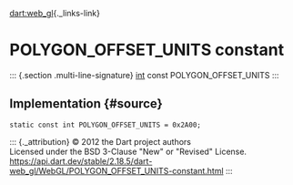 [dart:web\_gl](../../dart-web_gl/dart-web_gl-library){._links-link}

POLYGON\_OFFSET\_UNITS constant
===============================

::: {.section .multi-line-signature}
[int](../../dart-core/int-class) const POLYGON\_OFFSET\_UNITS
:::

Implementation {#source}
--------------

``` {.language-dart data-language="dart"}
static const int POLYGON_OFFSET_UNITS = 0x2A00;
```

::: {._attribution}
© 2012 the Dart project authors\
Licensed under the BSD 3-Clause \"New\" or \"Revised\" License.\
<https://api.dart.dev/stable/2.18.5/dart-web_gl/WebGL/POLYGON_OFFSET_UNITS-constant.html>
:::
